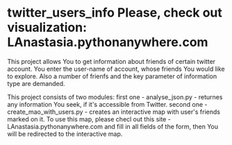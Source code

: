 # twitter_users_info Please, check out visualization: LAnastasia.pythonanywhere.com
This project allows You to get information about friends of certain twitter account. You enter the user-name of account, whose friends You would like to explore. Also a number of frienfs and the key parameter of information type are demanded.

This project consists of two modules: 
first one - analyse_json.py - returnes any information You seek, if it's accessible from Twitter.
second one - create_mao_with_users.py - creates an interactive map with user's friends marked on it. To use this map, please checl out this site - LAnastasia.pythonanywhere.com and fill in all fields of the form, then You will be redirected to the interactive map.
